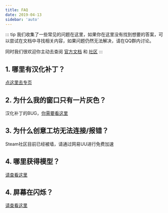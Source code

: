```yaml
---
title: FAQ
date: 2019-04-13
sidebar: 'auto'
---
```


::: tip
我们收集了一些常见的问题在这里，如果你在这里没有找到想要的答案，可以尝试在文档中寻找相关内容，如果问题仍然无法解决，请在QQ群内讨论。

同时我们很欢迎你主动去查阅 [官方文档](https://developer.valvesoftware.com/wiki/Main_Page) 和 [社区](https://steamcommunity.com/app/1840/guides/) 
:::

## 1. 哪里有汉化补丁？

[点这里去专页](/guide/hanization-patch.html)

## 2. 为什么我的窗口只有一片灰色？

汉化补丁的BUG，[你需要看这里](/guide/hanization-patch-bug.html)

## 3. 为什么创意工坊无法连接/报错？

Steam社区目前已经被墙，请通过网易UU进行免费加速

## 4. 哪里获得模型？

[请查看这里](/guide/getting-model.html)

## 4. 屏幕在闪烁？

[请查看这里](/guide/flash-screen.md)